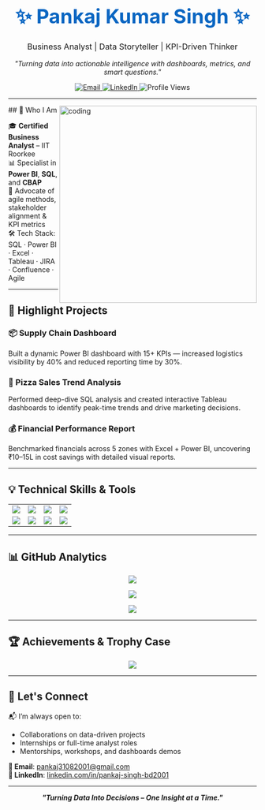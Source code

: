 
<!-- PROFILE HEADER -->
<h1 align="center" style="font-size: 40px; color: #0A66C2;">✨ Pankaj Kumar Singh ✨</h1>
<h3 align="center" style="font-weight: normal;">Business Analyst | Data Storyteller | KPI-Driven Thinker</h3>
<p align="center" style="font-style: italic;">"Turning data into actionable intelligence with dashboards, metrics, and smart questions."</p>


<!-- CONTACT -->
<p align="center">
  <a href="mailto:pankaj31082001@gmail.com">
    <img src="https://img.shields.io/badge/Email-D14836?style=flat-square&logo=gmail&logoColor=white" alt="Email" />
  </a>
  <a href="https://www.linkedin.com/in/pankaj-singh-bd2001">
    <img src="https://img.shields.io/badge/LinkedIn-0A66C2?style=flat-square&logo=linkedin&logoColor=white" alt="LinkedIn" />
  </a>
 <img src="https://komarev.com/ghpvc/?username=pankaj31082001&style=flat-square&color=blue" alt="Profile Views" />
</p>

---
<img align="right" alt="coding" width="400" src="https://github.com/user-attachments/assets/31843190-caa2-48f6-afdf-4d5c2c6f600a">
## 🌟 Who I Am

🎓 **Certified Business Analyst** – IIT Roorkee  
📊 Specialist in **Power BI**, **SQL**, and **CBAP**  
🧠 Advocate of agile methods, stakeholder alignment & KPI metrics  
🛠️ Tech Stack: SQL · Power BI · Excel · Tableau · JIRA · Confluence · Agile

---

## 🚀 Highlight Projects

### 📦 Supply Chain Dashboard  
Built a dynamic Power BI dashboard with 15+ KPIs — increased logistics visibility by 40% and reduced reporting time by 30%.

### 🍕 Pizza Sales Trend Analysis  
Performed deep-dive SQL analysis and created interactive Tableau dashboards to identify peak-time trends and drive marketing decisions.

### 💰 Financial Performance Report  
Benchmarked financials across 5 zones with Excel + Power BI, uncovering ₹10–15L in cost savings with detailed visual reports.

---

## 💡 Technical Skills & Tools

<table>
<tr>
<td><img src="https://img.shields.io/badge/SQL-003B57?style=for-the-badge&logo=postgresql&logoColor=white" /></td>
<td><img src="https://img.shields.io/badge/Power_BI-F2C811?style=for-the-badge&logo=powerbi&logoColor=black" /></td>
<td><img src="https://img.shields.io/badge/Tableau-E97627?style=for-the-badge&logo=tableau&logoColor=white" /></td>
<td><img src="https://img.shields.io/badge/Excel-1D6F42?style=for-the-badge&logo=microsoft-excel&logoColor=white" /></td>
</tr>
<tr>
<td><img src="https://img.shields.io/badge/JIRA-0052CC?style=for-the-badge&logo=jira&logoColor=white" /></td>
<td><img src="https://img.shields.io/badge/Confluence-172B4D?style=for-the-badge&logo=confluence&logoColor=white" /></td>
<td><img src="https://img.shields.io/badge/Agile-FF6F00?style=for-the-badge" /></td>
<td><img src="https://img.shields.io/badge/DAX-0C2233?style=for-the-badge&logoColor=white" /></td>
</tr>
</table>

---

## 📊 GitHub Analytics

<p align="center">
  <img src="https://github-readme-stats.vercel.app/api?username=pankaj31082001&show_icons=true&theme=radical&hide_title=true&hide_border=true" />
</p>

<p align="center">
  <img src="https://github-readme-streak-stats.herokuapp.com/?user=pankaj31082001&theme=radical&hide_border=true" />
</p>

<p align="center">
  <img src="https://github-readme-stats.vercel.app/api/top-langs/?username=pankaj31082001&layout=compact&theme=radical&hide_border=true" />
</p>

---

## 🏆 Achievements & Trophy Case

<p align="center">
  <img src="https://github-profile-trophy.vercel.app/?username=pankaj31082001&theme=flat&column=4&no-frame=true&margin-w=10" />
</p>

---

## 🤝 Let's Connect

📬 I’m always open to:  
- Collaborations on data-driven projects  
- Internships or full-time analyst roles  
- Mentorships, workshops, and dashboards demos

**📧 Email**: pankaj31082001@gmail.com  
**🔗 LinkedIn**: [linkedin.com/in/pankaj-singh-bd2001](https://www.linkedin.com/in/pankaj-singh-bd2001)

---

<p align="center"><strong><em>"Turning Data Into Decisions – One Insight at a Time."</em></strong></p>
